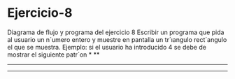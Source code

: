 # Ejercicio-8
Diagrama de flujo y programa del ejercicio 8
Escribir un programa que pida al usuario un n´umero entero y muestre en pantalla un tr´ıangulo
rect´angulo el que se muestra. Ejemplo: si el usuario ha introducido 4 se debe de mostrar el
siguiente patr´on
*
**
***
****
